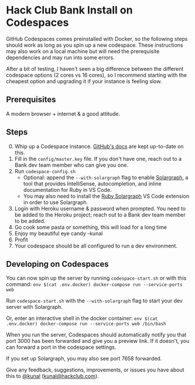 # Hack Club Bank Install on Codespaces

GitHub Codespaces comes preinstalled with Docker, so the following steps should work as long as you spin up a new codespace. These instructions may also work on a local machine but will need the prerequisite dependencies and may run into some errors.

After a bit of testing, I haven't seen a big difference between the different codespace options (2 cores vs 16 cores), so I recommend starting with the cheapest option and upgrading it if your instance is feeling slow.

## Prerequisites

A modern browser + internet & a good attitude.

## Steps

0. Whip up a Codespace instance. [GitHub's docs](https://docs.github.com/en/codespaces/getting-started/quickstart) are kept up-to-date on this.
1. Fill in the `config/master.key` file. If you don't have one, reach out to a Bank dev team member who can give you one.
2. Run `codespace-config.sh`
    - Optional: append the `--with-solargraph` flag to enable [Solargraph](https://solargraph.org/demo), a tool that provides IntelliSense, autocompletion, and inline documentation for Ruby in VS Code.
    - You may also need to install the [Ruby Solargraph](https://marketplace.visualstudio.com/items?itemName=castwide.solargraph) VS Code extension in order to use Solargraph.
3. Login with Heroku username & password when prompted. You need to be added to the Heroku project; reach out to a Bank dev team member to be added.
4. Go cook some pasta or something, this will load for a long time
5. Enjoy my beautiful eye candy -kunal
6. Profit
7. Your codespace should be all configured to run a dev environment.

## Developing on Codespaces

You can now spin up the server by running `codespace-start.sh` or with this command:
`env $(cat .env.docker) docker-compose run --service-ports web`

Run `codespace-start.sh` with the `--with-solargraph` flag to start your dev server with Solargraph.

Or, enter an interactive shell in the docker container:
`env $(cat .env.docker) docker-compose run --service-ports web /bin/bash`

When you run the server, Codespaces should automatically notify you that port 3000 has been forwarded and give you a preview link. If it doesn't, you can forward a port in the codespace settings.

If you set up Solargraph, you may also see port 7658 forwarded.

Give any feedback, suggestions, improvements, or issues you have about this to [@kunal](http://hackclub.slack.com/team/U013DC0KYC8) (kunal@hackclub.com).